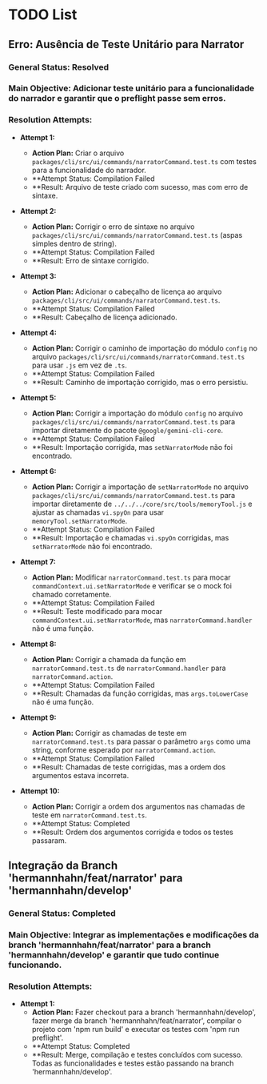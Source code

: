 # TODO List

## Erro: Ausência de Teste Unitário para Narrator

### General Status: Resolved

### Main Objective: Adicionar teste unitário para a funcionalidade do narrador e garantir que o preflight passe sem erros.

### Resolution Attempts:

- **Attempt 1:**
  - **Action Plan:** Criar o arquivo `packages/cli/src/ui/commands/narratorCommand.test.ts` com testes para a funcionalidade do narrador.
  - **Attempt Status: Compilation Failed
  - **Result: Arquivo de teste criado com sucesso, mas com erro de sintaxe.

- **Attempt 2:**
  - **Action Plan:** Corrigir o erro de sintaxe no arquivo `packages/cli/src/ui/commands/narratorCommand.test.ts` (aspas simples dentro de string).
  - **Attempt Status: Compilation Failed
  - **Result: Erro de sintaxe corrigido.

- **Attempt 3:**
  - **Action Plan:** Adicionar o cabeçalho de licença ao arquivo `packages/cli/src/ui/commands/narratorCommand.test.ts`.
  - **Attempt Status: Compilation Failed
  - **Result: Cabeçalho de licença adicionado.

- **Attempt 4:**
  - **Action Plan:** Corrigir o caminho de importação do módulo `config` no arquivo `packages/cli/src/ui/commands/narratorCommand.test.ts` para usar `.js` em vez de `.ts`.
  - **Attempt Status: Compilation Failed
  - **Result: Caminho de importação corrigido, mas o erro persistiu.

- **Attempt 5:**
  - **Action Plan:** Corrigir a importação do módulo `config` no arquivo `packages/cli/src/ui/commands/narratorCommand.test.ts` para importar diretamente do pacote `@google/gemini-cli-core`.
  - **Attempt Status: Compilation Failed
  - **Result: Importação corrigida, mas `setNarratorMode` não foi encontrado.

- **Attempt 6:**
  - **Action Plan:** Corrigir a importação de `setNarratorMode` no arquivo `packages/cli/src/ui/commands/narratorCommand.test.ts` para importar diretamente de `../../../core/src/tools/memoryTool.js` e ajustar as chamadas `vi.spyOn` para usar `memoryTool.setNarratorMode`.
  - **Attempt Status: Compilation Failed
  - **Result: Importação e chamadas `vi.spyOn` corrigidas, mas `setNarratorMode` não foi encontrado.

- **Attempt 7:**
  - **Action Plan:** Modificar `narratorCommand.test.ts` para mocar `commandContext.ui.setNarratorMode` e verificar se o mock foi chamado corretamente.
  - **Attempt Status: Compilation Failed
  - **Result: Teste modificado para mocar `commandContext.ui.setNarratorMode`, mas `narratorCommand.handler` não é uma função.

- **Attempt 8:**
  - **Action Plan:** Corrigir a chamada da função em `narratorCommand.test.ts` de `narratorCommand.handler` para `narratorCommand.action`.
  - **Attempt Status: Compilation Failed
  - **Result: Chamadas da função corrigidas, mas `args.toLowerCase` não é uma função.

- **Attempt 9:**
  - **Action Plan:** Corrigir as chamadas de teste em `narratorCommand.test.ts` para passar o parâmetro `args` como uma string, conforme esperado por `narratorCommand.action`.
  - **Attempt Status: Compilation Failed
  - **Result: Chamadas de teste corrigidas, mas a ordem dos argumentos estava incorreta.

- **Attempt 10:**
  - **Action Plan:** Corrigir a ordem dos argumentos nas chamadas de teste em `narratorCommand.test.ts`.
  - **Attempt Status: Completed
  - **Result: Ordem dos argumentos corrigida e todos os testes passaram.

## Integração da Branch 'hermannhahn/feat/narrator' para 'hermannhahn/develop'

### General Status: Completed

### Main Objective: Integrar as implementações e modificações da branch 'hermannhahn/feat/narrator' para a branch 'hermannhahn/develop' e garantir que tudo continue funcionando.

### Resolution Attempts:

- **Attempt 1:**
  - **Action Plan:** Fazer checkout para a branch 'hermannhahn/develop', fazer merge da branch 'hermannhahn/feat/narrator', compilar o projeto com 'npm run build' e executar os testes com 'npm run preflight'.
  - **Attempt Status: Completed
  - **Result: Merge, compilação e testes concluídos com sucesso. Todas as funcionalidades e testes estão passando na branch 'hermannhahn/develop'.